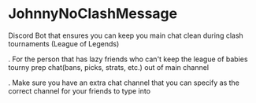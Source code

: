 # JohnnyNoClashMessage
Discord Bot that ensures you can keep you main chat clean during clash tournaments (League of Legends)

. For the person that has lazy friends who can't keep the league of babies tourny prep chat(bans, picks, strats, etc.) 
  out of main channel
  
  
  
. Make sure you have an extra chat channel that you can specify as the correct channel for your friends to type into

